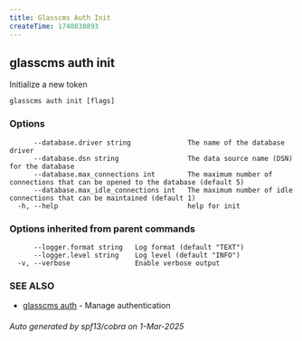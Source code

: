 ```yaml
---
title: Glasscms Auth Init
createTime: 1740838893
---
```

## glasscms auth init

Initialize a new token

```
glasscms auth init [flags]
```

### Options

```
      --database.driver string              The name of the database driver
      --database.dsn string                 The data source name (DSN) for the database
      --database.max_connections int        The maximum number of connections that can be opened to the database (default 5)
      --database.max_idle_connections int   The maximum number of idle connections that can be maintained (default 1)
  -h, --help                                help for init
```

### Options inherited from parent commands

```
      --logger.format string   Log format (default "TEXT")
      --logger.level string    Log level (default "INFO")
  -v, --verbose                Enable verbose output
```

### SEE ALSO

* [glasscms auth](glasscms_auth.md)	 - Manage authentication

###### Auto generated by spf13/cobra on 1-Mar-2025
